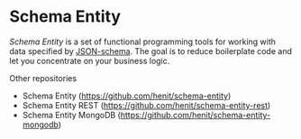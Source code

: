 # Schema Entity

*Schema Entity* is a set of functional programming tools for working with data specified by [JSON-schema](http://json-schema.org/). The goal is to reduce boilerplate code and let you concentrate on your business logic.

Other repositories

- Schema Entity (https://github.com/henit/schema-entity)
- Schema Entity REST (https://github.com/henit/schema-entity-rest)
- Schema Entity MongoDB (https://github.com/henit/schema-entity-mongodb)
